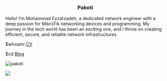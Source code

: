 <h3 align="center">Pakoti</h3>
Hello! I’m Mohammad Ezzatzadeh, a dedicated network engineer with a deep passion for MikroTik networking devices and programming. My journey in the tech world has been an exciting one, and I thrive on creating efficient, secure, and reliable network infrastructures.

$whoami [CV](https://pakoti.github.io/cv.html)

$cd [Blog](https://pakoti.github.io/)



<p><img align="center" src="https://github-readme-stats.vercel.app/api/top-langs?username=pakoti&show_icons=true&locale=en&layout=compact" alt="pakoti" /></p>

<p><img align="center" src="https://github-readme-stats-git-masterrstaa-rickstaa.vercel.app/api?username=pakoti" /></p>
